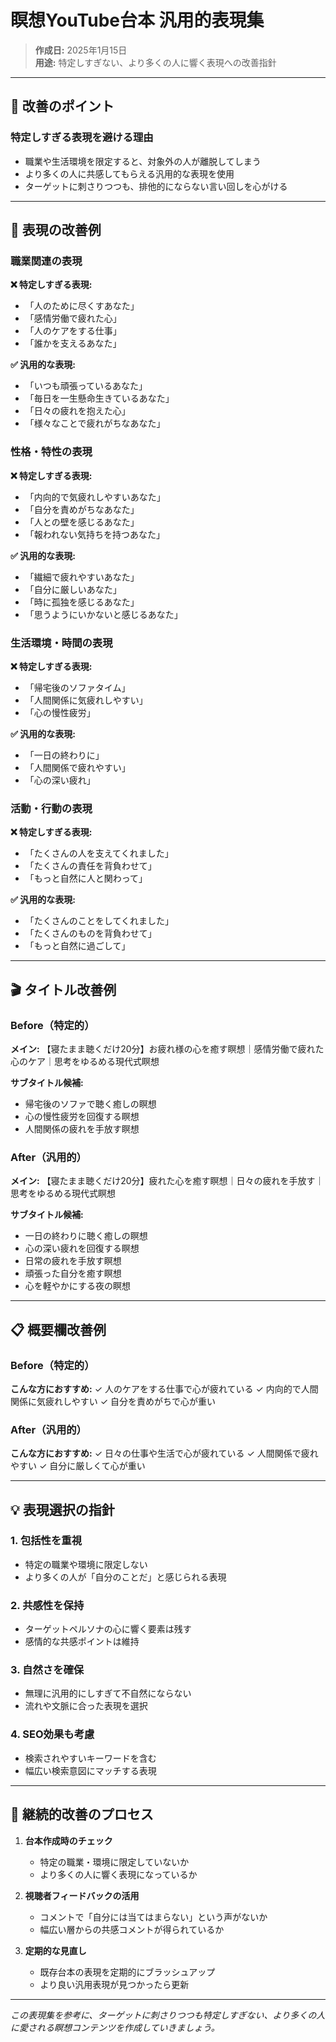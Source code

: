 # 瞑想YouTube台本 汎用的表現集

> **作成日:** 2025年1月15日  
> **用途:** 特定しすぎない、より多くの人に響く表現への改善指針

---

## 🎯 改善のポイント

### 特定しすぎる表現を避ける理由
- 職業や生活環境を限定すると、対象外の人が離脱してしまう
- より多くの人に共感してもらえる汎用的な表現を使用
- ターゲットに刺さりつつも、排他的にならない言い回しを心がける

---

## 📝 表現の改善例

### 職業関連の表現

**❌ 特定しすぎる表現:**
- 「人のために尽くすあなた」
- 「感情労働で疲れた心」
- 「人のケアをする仕事」
- 「誰かを支えるあなた」

**✅ 汎用的な表現:**
- 「いつも頑張っているあなた」
- 「毎日を一生懸命生きているあなた」
- 「日々の疲れを抱えた心」
- 「様々なことで疲れがちなあなた」

### 性格・特性の表現

**❌ 特定しすぎる表現:**
- 「内向的で気疲れしやすいあなた」
- 「自分を責めがちなあなた」
- 「人との壁を感じるあなた」
- 「報われない気持ちを持つあなた」

**✅ 汎用的な表現:**
- 「繊細で疲れやすいあなた」
- 「自分に厳しいあなた」
- 「時に孤独を感じるあなた」
- 「思うようにいかないと感じるあなた」

### 生活環境・時間の表現

**❌ 特定しすぎる表現:**
- 「帰宅後のソファタイム」
- 「人間関係に気疲れしやすい」
- 「心の慢性疲労」

**✅ 汎用的な表現:**
- 「一日の終わりに」
- 「人間関係で疲れやすい」
- 「心の深い疲れ」

### 活動・行動の表現

**❌ 特定しすぎる表現:**
- 「たくさんの人を支えてくれました」
- 「たくさんの責任を背負わせて」
- 「もっと自然に人と関わって」

**✅ 汎用的な表現:**
- 「たくさんのことをしてくれました」
- 「たくさんのものを背負わせて」
- 「もっと自然に過ごして」

---

## 🎬 タイトル改善例

### Before（特定的）
**メイン:** 【寝たまま聴くだけ20分】お疲れ様の心を癒す瞑想｜感情労働で疲れた心のケア｜思考をゆるめる現代式瞑想

**サブタイトル候補:**
- 帰宅後のソファで聴く癒しの瞑想
- 心の慢性疲労を回復する瞑想
- 人間関係の疲れを手放す瞑想

### After（汎用的）
**メイン:** 【寝たまま聴くだけ20分】疲れた心を癒す瞑想｜日々の疲れを手放す｜思考をゆるめる現代式瞑想

**サブタイトル候補:**
- 一日の終わりに聴く癒しの瞑想
- 心の深い疲れを回復する瞑想
- 日常の疲れを手放す瞑想
- 頑張った自分を癒す瞑想
- 心を軽やかにする夜の瞑想

---

## 📋 概要欄改善例

### Before（特定的）
**こんな方におすすめ:**
✓ 人のケアをする仕事で心が疲れている
✓ 内向的で人間関係に気疲れしやすい
✓ 自分を責めがちで心が重い

### After（汎用的）
**こんな方におすすめ:**
✓ 日々の仕事や生活で心が疲れている
✓ 人間関係で疲れやすい
✓ 自分に厳しくて心が重い

---

## 💡 表現選択の指針

### 1. 包括性を重視
- 特定の職業や環境に限定しない
- より多くの人が「自分のことだ」と感じられる表現

### 2. 共感性を保持
- ターゲットペルソナの心に響く要素は残す
- 感情的な共感ポイントは維持

### 3. 自然さを確保
- 無理に汎用的にしすぎて不自然にならない
- 流れや文脈に合った表現を選択

### 4. SEO効果も考慮
- 検索されやすいキーワードを含む
- 幅広い検索意図にマッチする表現

---

## 🔄 継続的改善のプロセス

1. **台本作成時のチェック**
   - 特定の職業・環境に限定していないか
   - より多くの人に響く表現になっているか

2. **視聴者フィードバックの活用**
   - コメントで「自分には当てはまらない」という声がないか
   - 幅広い層からの共感コメントが得られているか

3. **定期的な見直し**
   - 既存台本の表現を定期的にブラッシュアップ
   - より良い汎用表現が見つかったら更新

---

*この表現集を参考に、ターゲットに刺さりつつも特定しすぎない、より多くの人に愛される瞑想コンテンツを作成していきましょう。*
